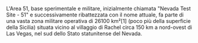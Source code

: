 L'Area 51, base sperimentale e militare, inizialmente chiamata "Nevada Test Site - 51" e successivamente ribattezzata con il nome attuale, fa parte di una vasta zona militare operativa di 26100 km²[1] (poco più della superficie della Sicilia) situata vicino al villaggio di Rachel circa 150 km a nord-ovest di Las Vegas, nel sud dello Stato statunitense del Nevada.
